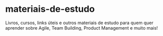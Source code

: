 # materiais-de-estudo
Livros, cursos, links úteis e outros materiais de estudo para quem quer aprender sobre Agile, Team Building, Product Management e muito mais!
